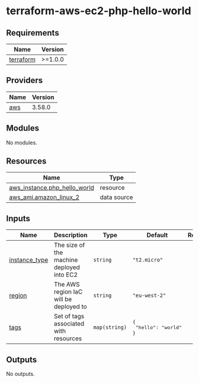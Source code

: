 # terraform-aws-ec2-php-hello-world

<!-- BEGINNING OF PRE-COMMIT-TERRAFORM DOCS HOOK -->
## Requirements

| Name | Version |
|------|---------|
| <a name="requirement_terraform"></a> [terraform](#requirement\_terraform) | >=1.0.0 |

## Providers

| Name | Version |
|------|---------|
| <a name="provider_aws"></a> [aws](#provider\_aws) | 3.58.0 |

## Modules

No modules.

## Resources

| Name | Type |
|------|------|
| [aws_instance.php_hello_world](https://registry.terraform.io/providers/hashicorp/aws/latest/docs/resources/instance) | resource |
| [aws_ami.amazon_linux_2](https://registry.terraform.io/providers/hashicorp/aws/latest/docs/data-sources/ami) | data source |

## Inputs

| Name | Description | Type | Default | Required |
|------|-------------|------|---------|:--------:|
| <a name="input_instance_type"></a> [instance\_type](#input\_instance\_type) | The size of the machine deployed into EC2 | `string` | `"t2.micro"` | no |
| <a name="input_region"></a> [region](#input\_region) | The AWS region IaC will be deployed to | `string` | `"eu-west-2"` | no |
| <a name="input_tags"></a> [tags](#input\_tags) | Set of tags associated with resources | `map(string)` | <pre>{<br>  "hello": "world"<br>}</pre> | no |

## Outputs

No outputs.
<!-- END OF PRE-COMMIT-TERRAFORM DOCS HOOK -->
